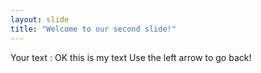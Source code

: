 ```yaml
---
layout: slide
title: "Welcome to our second slide!"
---
```

Your text : OK this is my text
Use the left arrow to go back!
